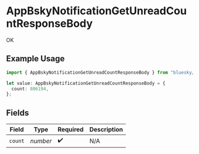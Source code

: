 # AppBskyNotificationGetUnreadCountResponseBody

OK

## Example Usage

```typescript
import { AppBskyNotificationGetUnreadCountResponseBody } from "bluesky/models/operations";

let value: AppBskyNotificationGetUnreadCountResponseBody = {
  count: 806194,
};
```

## Fields

| Field              | Type               | Required           | Description        |
| ------------------ | ------------------ | ------------------ | ------------------ |
| `count`            | *number*           | :heavy_check_mark: | N/A                |